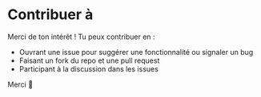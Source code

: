 # Contribuer à <img src="[https://cdn-icons-png.flaticon.com/512/7113/7113080.png](https://raw.githubusercontent.com/flywithnael/MoodDrop/main/MoodDrop/logomooddrop-origin-rectangle-nobg.png)" width="16" style="vertical-align: middle;" />

Merci de ton intérêt ! Tu peux contribuer en :

- Ouvrant une issue pour suggérer une fonctionnalité ou signaler un bug
- Faisant un fork du repo et une pull request
- Participant à la discussion dans les issues

Merci 💜
